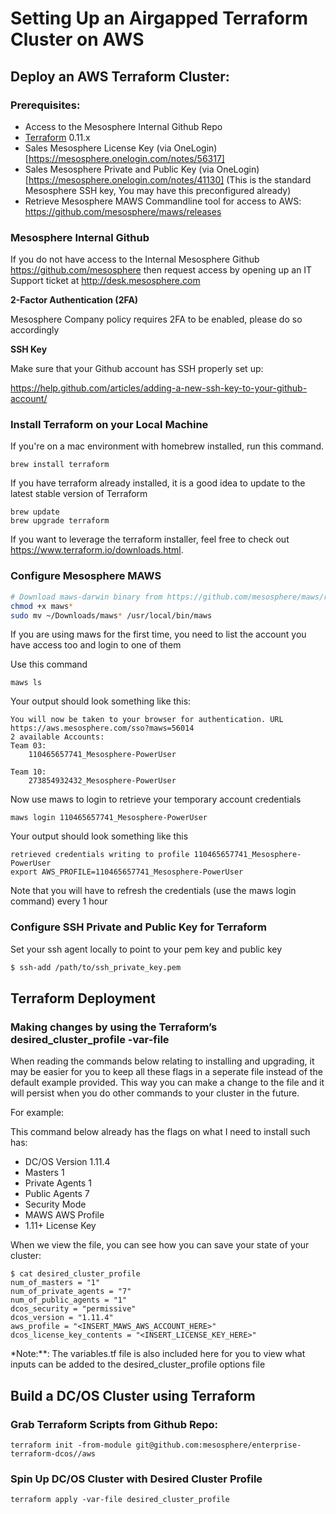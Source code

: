 # Setting Up an Airgapped Terraform Cluster on AWS

## Deploy an AWS Terraform Cluster:

### Prerequisites:
- Access to the Mesosphere Internal Github Repo
- [Terraform](https://www.terraform.io/downloads.html) 0.11.x
- Sales Mesosphere License Key (via OneLogin)[https://mesosphere.onelogin.com/notes/56317]
- Sales Mesosphere Private and Public Key (via OneLogin)[https://mesosphere.onelogin.com/notes/41130] (This is the standard Mesosphere SSH key, You may have this preconfigured already)
- Retrieve Mesosphere MAWS Commandline tool for access to AWS: https://github.com/mesosphere/maws/releases

### Mesosphere Internal Github

If you do not have access to the Internal Mesosphere Github https://github.com/mesosphere then request access by opening up an IT Support ticket at http://desk.mesosphere.com

**2-Factor Authentication (2FA)**

Mesosphere Company policy requires 2FA to be enabled, please do so accordingly

**SSH Key**

Make sure that your Github account has SSH properly set up:

https://help.github.com/articles/adding-a-new-ssh-key-to-your-github-account/

### Install Terraform on your Local Machine

If you're on a mac environment with homebrew installed, run this command.

```
brew install terraform
```

If you have terraform already installed, it is a good idea to update to the latest stable version of Terraform

```
brew update
brew upgrade terraform
```

If you want to leverage the terraform installer, feel free to check out https://www.terraform.io/downloads.html.

### Configure Mesosphere MAWS 

```bash
# Download maws-darwin binary from https://github.com/mesosphere/maws/releases
chmod +x maws*
sudo mv ~/Downloads/maws* /usr/local/bin/maws
```
If you are using maws for the first time, you need to list the account you have access too and login to one of them

Use this command

````
maws ls
````
Your output should look something like this:

```
You will now be taken to your browser for authentication. URL https://aws.mesosphere.com/sso?maws=56014
2 available Accounts:
Team 03:
    110465657741_Mesosphere-PowerUser

Team 10:
    273854932432_Mesosphere-PowerUser
````
Now use maws to login to retrieve your temporary account credentials

```
maws login 110465657741_Mesosphere-PowerUser
```

Your output should look something like this
```
retrieved credentials writing to profile 110465657741_Mesosphere-PowerUser
export AWS_PROFILE=110465657741_Mesosphere-PowerUser
```

Note that you will have to refresh the credentials (use the maws login command) every 1 hour

### Configure SSH Private and Public Key for Terraform

Set your ssh agent locally to point to your pem key and public key

```bash
$ ssh-add /path/to/ssh_private_key.pem
```

## Terraform Deployment

### Making changes by using the Terraform’s desired_cluster_profile -var-file

When reading the commands below relating to installing and upgrading, it may be easier for you to keep all these flags in a seperate file instead of the default example provided. This way you can make a change to the file and it will persist when you do other commands to your cluster in the future.

For example:

This command below already has the flags on what I need to install such has:
* DC/OS Version 1.11.4
* Masters 1
* Private Agents 1
* Public Agents 7
* Security Mode
* MAWS AWS Profile
* 1.11+ License Key


When we view the file, you can see how you can save your state of your cluster:

```
$ cat desired_cluster_profile
num_of_masters = "1"
num_of_private_agents = "7"
num_of_public_agents = "1"
dcos_security = "permissive"
dcos_version = "1.11.4"
aws_profile = "<INSERT_MAWS_AWS_ACCOUNT_HERE>"
dcos_license_key_contents = "<INSERT_LICENSE_KEY_HERE>"
```

*Note:**: The variables.tf file is also included here for you to view what inputs can be added to the desired_cluster_profile options file


## Build a DC/OS Cluster using Terraform

### Grab Terraform Scripts from Github Repo:

```
terraform init -from-module git@github.com:mesosphere/enterprise-terraform-dcos//aws
```

### Spin Up DC/OS Cluster with Desired Cluster Profile

```
terraform apply -var-file desired_cluster_profile
```
